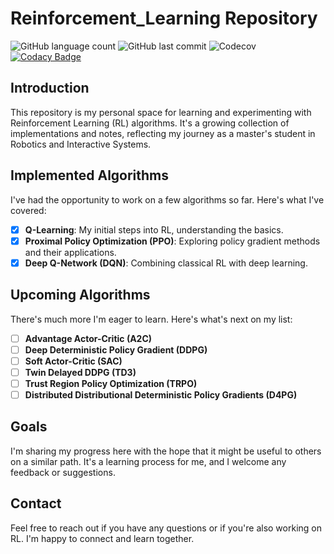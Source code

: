 # Reinforcement_Learning Repository


![GitHub language count](https://img.shields.io/github/languages/count/PinconP/Reinforcement-Learning)
![GitHub last commit](https://img.shields.io/github/last-commit/PinconP/Reinforcement-Learning)
![Codecov](https://img.shields.io/codecov/c/github/PinconP/Reinforcement-Learning)
[![Codacy Badge](https://app.codacy.com/project/badge/Grade/e796b8663c1b41599506b6ae51201a1a)](https://app.codacy.com/gh/PinconP/Reinforcement-Learning/dashboard?utm_source=gh&utm_medium=referral&utm_content=&utm_campaign=Badge_grade)

## Introduction

This repository is my personal space for learning and experimenting with Reinforcement Learning (RL) algorithms. It's a growing collection of implementations and notes, reflecting my journey as a master's student in Robotics and Interactive Systems.

## Implemented Algorithms

I've had the opportunity to work on a few algorithms so far. Here's what I've covered:

- [x] **Q-Learning**: My initial steps into RL, understanding the basics.
- [x] **Proximal Policy Optimization (PPO)**: Exploring policy gradient methods and their applications.
- [x] **Deep Q-Network (DQN)**: Combining classical RL with deep learning.

## Upcoming Algorithms

There's much more I'm eager to learn. Here's what's next on my list:

- [ ] **Advantage Actor-Critic (A2C)**
- [ ] **Deep Deterministic Policy Gradient (DDPG)**
- [ ] **Soft Actor-Critic (SAC)**
- [ ] **Twin Delayed DDPG (TD3)**
- [ ] **Trust Region Policy Optimization (TRPO)**
- [ ] **Distributed Distributional Deterministic Policy Gradients (D4PG)**

## Goals

I'm sharing my progress here with the hope that it might be useful to others on a similar path. It's a learning process for me, and I welcome any feedback or suggestions.

## Contact

Feel free to reach out if you have any questions or if you're also working on RL. I'm happy to connect and learn together.

